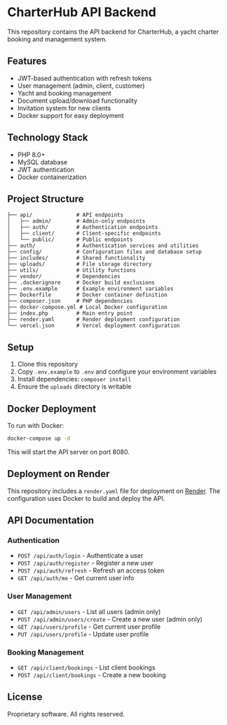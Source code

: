 # CharterHub API Backend

This repository contains the API backend for CharterHub, a yacht charter booking and management system.

## Features

- JWT-based authentication with refresh tokens
- User management (admin, client, customer)
- Yacht and booking management
- Document upload/download functionality
- Invitation system for new clients
- Docker support for easy deployment

## Technology Stack

- PHP 8.0+
- MySQL database
- JWT authentication
- Docker containerization

## Project Structure

```
├── api/              # API endpoints
│   ├── admin/        # Admin-only endpoints
│   ├── auth/         # Authentication endpoints
│   ├── client/       # Client-specific endpoints
│   └── public/       # Public endpoints
├── auth/             # Authentication services and utilities
├── config/           # Configuration files and database setup
├── includes/         # Shared functionality
├── uploads/          # File storage directory
├── utils/            # Utility functions
├── vendor/           # Dependencies
├── .dockerignore     # Docker build exclusions
├── .env.example      # Example environment variables
├── Dockerfile        # Docker container definition
├── composer.json     # PHP dependencies
├── docker-compose.yml # Local Docker configuration
├── index.php         # Main entry point
├── render.yaml       # Render deployment configuration
└── vercel.json       # Vercel deployment configuration
```

## Setup

1. Clone this repository
2. Copy `.env.example` to `.env` and configure your environment variables
3. Install dependencies: `composer install`
4. Ensure the `uploads` directory is writable

## Docker Deployment

To run with Docker:

```bash
docker-compose up -d
```

This will start the API server on port 8080.

## Deployment on Render

This repository includes a `render.yaml` file for deployment on [Render](https://render.com). The configuration uses Docker to build and deploy the API.

## API Documentation

### Authentication

- `POST /api/auth/login` - Authenticate a user
- `POST /api/auth/register` - Register a new user
- `POST /api/auth/refresh` - Refresh an access token
- `GET /api/auth/me` - Get current user info

### User Management

- `GET /api/admin/users` - List all users (admin only)
- `POST /api/admin/users/create` - Create a new user (admin only)
- `GET /api/users/profile` - Get current user profile
- `PUT /api/users/profile` - Update user profile

### Booking Management

- `GET /api/client/bookings` - List client bookings
- `POST /api/client/bookings` - Create a new booking

## License

Proprietary software. All rights reserved. 